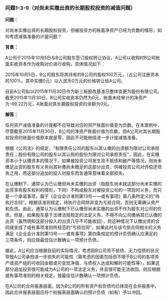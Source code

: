 ### 问题1-3-9（对尚未实缴出资的长期股权投资的减值问题）

**问题：**

对尚未实缴出资的长期股权投资，但被投资方的账面净资产已经为负数的情形，如何考虑减值准备的计提问题？

**背景：**

A公司于2015年10月5日与B公司股东签订股权转让协议，A公司以收购时B公司账面实收资本作为收购对价进行收购。具体情况如下：

2015年10月5日，B公司股东将其持有的B公司的股权100万元，（占公司注册资本的100%，其中实缴0元）以人民币0万元的价格转让给A公司。

目前A公司拟以2015年11月30日作为新三板股改基准日整体变更为股份有限公司。截至2015年11月30日，B公司实收资本仍然为0元，账面未经审计的净资产为-69.22万元，A账面对其长期股权投资的余额为0元。

**解答：**

任何资产减值准备的计提都不应导致对应的资产账面价值变为负数。在本案例中，尽管截至2015年11月30日，B公司的净资产账面价值为负数，但A公司对其长期股权投资的账面价值原本就是零，因此不可能继续进一步计提减值准备。

根据《公司法》的规定，“有限责任公司的股东以其认缴的出资额为限对公司承担责任；股份有限公司的股东以其认购的股份为限对公司承担责任”，因此，在实缴资本小于认缴资本的情况下，如果被投资公司发生资不抵债和破产等情况，则尚未缴足出资的股东有义务向其补缴尚未缴足的这部分出资，供被投资公司对外偿还债务之用，而这部分追加的投入对股东而言通常意味着全部损失。

在认缴制下，通常认为已认缴但尚未实缴的出资（指股东尚未就这部分尚未实缴的出资享有股东权利的情形，下同）不构成股东对被投资公司的一项现时义务，而只是一个承诺事项，属于《企业会计准则第13号——或有事项》第八条所定义的“待执行合同”。根据该准则规定，待执行合同除非变为亏损合同，否则无需确认资产和负债。由此，通常认为认缴制下已认缴但尚未实缴的出资不作为股东对公司的负债。但是，如果股东基于法律法规规定的法定义务，不得不向公司缴纳其已认缴的出资（虽然明知这部分投入的出资几乎不可能收回），则这种情况下认缴出资的合同就变成了或有事项准则所规范的“亏损合同”，如果此时与该亏损合同相关的义务满足《企业会计准则第13号——或有事项》第四条规定的预计负债确认应满足的三项条件，则应按最佳估计数确认一项预计负债。

据此，A公司应当根据目前的实际情况，考虑因B公司资不抵债、无力偿债的状况导致A公司承担进一步损失的可能性（需考虑的因素包括但不限于B公司的各项资产或资产组的可收回金额或可变现净值、与债权人达成和解的可能性等），如果这部分追加投资很可能成为A公司的一项法定义务，并且很可能无法收回，则应根据或有事项准则的相关规定，按最佳估计数确认一项预计负债。

在A公司的合并报表层面，因为B公司的所有资产和负债均已体现在合并报表中，因此合并报表层面应将个别报表层面确认的预计负债（如有）予以冲回。
